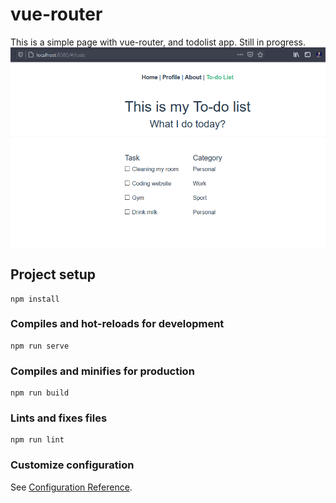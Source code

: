 # vue-router
This is a simple page with vue-router, and todolist app. Still in progress.
![alt text](https://github.com/Pepryan/vue-todolist/blob/master/firefox_13022021_210852vB.png)
## Project setup
```
npm install
```

### Compiles and hot-reloads for development
```
npm run serve
```

### Compiles and minifies for production
```
npm run build
```

### Lints and fixes files
```
npm run lint
```

### Customize configuration
See [Configuration Reference](https://cli.vuejs.org/config/).
